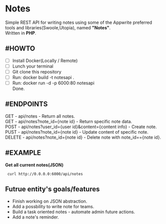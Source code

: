 # Notes
Simple REST API for writing notes using some of the Appwrite preferred tools and libraries(Swoole,Utopia), named **"Notes"**.<br/>
Written in **PHP**.


## #HOWTO
 - [ ] Install Docker(Locally / Remote)
 - [ ] Lunch your terminal
 - [ ] Git clone this repository
 - [ ] Run: docker build -t notesapi .
 - [ ] Run: docker run -d -p 6000:80 notesapi  <br/>
 Done.
 
 ## #ENDPOINTS
 GET - api/notes - Return all notes.<br/>
 GET - api/notes?note_id={note id} - Return specific note data.<br/>
 POST - api/notes?user_id={user id}&content={content info} - Create note.<br/>
 PUST - api/notes?note_id={note id} - Update content of specific note.<br/>
 DELETE - api/notes?note_id={note id} - Delete note with note_id=={note id}. <br/>
 
 ## #EXAMPLE
 **Get all current notes(JSON)**  <br/>
```
 curl http://0.0.0.0:6000/api/notes
```
 
 ## Futrue entity's goals/features <br/>
  * Finish working on JSON abstraction.
  * Add a possbility to write note for teams.
  * Build a task oriented notes - automate admin future actions.
  * Add a note's reminder.
  
  
